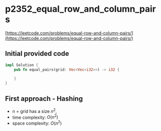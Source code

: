 # p2352_equal_row_and_column_pairs
[https://leetcode.com/problems/equal-row-and-column-pairs/](https://leetcode.com/problems/equal-row-and-column-pairs/)

## Initial provided code
```Rust
impl Solution {
    pub fn equal_pairs(grid: Vec<Vec<i32>>) -> i32 {
   
    }
}
```

## First approach - Hashing

- n = grid has a size $n^2$,
- time complexity: $O(n^2)$
- space complexity: $O(n^2)$